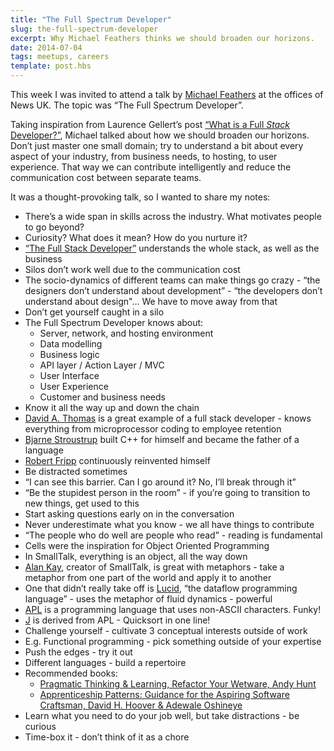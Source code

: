 ```yaml
---
title: "The Full Spectrum Developer"
slug: the-full-spectrum-developer
excerpt: Why Michael Feathers thinks we should broaden our horizons.
date: 2014-07-04
tags: meetups, careers
template: post.hbs
---
```


This week I was invited to attend a talk by [Michael
Feathers](https://twitter.com/mfeathers) at the offices of News UK. The
topic was “The Full Spectrum Developer”.

Taking inspiration from Laurence Gellert’s post [“What is a Full *Stack*
Developer?”](http://www.laurencegellert.com/2012/08/what-is-a-full-stack-developer/),
Michael talked about how we should broaden our horizons. Don’t just
master one small domain; try to understand a bit about every aspect of
your industry, from business needs, to hosting, to user experience. That
way we can contribute intelligently and reduce the communication cost
between separate teams.

It was a thought-provoking talk, so I wanted to share my notes:

-   There’s a wide span in skills across the industry. What motivates
    people to go beyond?
-   Curiosity? What does it mean? How do you nurture it?
-   [“The Full Stack
    Developer”](http://www.laurencegellert.com/2012/08/what-is-a-full-stack-developer/)
    understands the whole stack, as well as the business
-   Silos don’t work well due to the communication cost
-   The socio-dynamics of different teams can make things go crazy -
    “the designers don’t understand about development” - “the developers
    don’t understand about design"… We have to move away from that
-   Don’t get yourself caught in a silo
-   The Full Spectrum Developer knows about:
    -   Server, network, and hosting environment
    -   Data modelling
    -   Business logic
    -   API layer / Action Layer / MVC
    -   User Interface
    -   User Experience
    -   Customer and business needs
-   Know it all the way up and down the chain
-   [David A.
    Thomas](http://en.wikipedia.org/wiki/David_A._Thomas_(software_developer))
    is a great example of a full stack developer - knows everything from
    microprocessor coding to employee retention
-   [Bjarne Stroustrup](http://en.wikipedia.org/wiki/Bjarne_Stroustrup)
    built C++ for himself and became the father of a language
-   [Robert Fripp](http://en.wikipedia.org/wiki/Robert_Fripp)
    continuously reinvented himself
-   Be distracted sometimes
-   “I can see this barrier. Can I go around it? No, I’ll break through
    it”
-   “Be the stupidest person in the room” - if you’re going to
    transition to new things, get used to this
-   Start asking questions early on in the conversation
-   Never underestimate what you know - we all have things to contribute
-   “The people who do well are people who read” - reading is
    fundamental
-   Cells were the inspiration for Object Oriented Programming
-   In SmallTalk, everything is an object, all the way down
-   [Alan Kay](http://en.wikipedia.org/wiki/Alan_Kay), creator of
    SmallTalk, is great with metaphors - take a metaphor from one part
    of the world and apply it to another
-   One that didn’t really take off is
    [Lucid](http://en.wikipedia.org/wiki/Lucid_(programming_language)),
    “the dataflow programming language” - uses the metaphor of fluid
    dynamics - powerful
-   [APL](http://en.wikipedia.org/wiki/APL_programming_language) is a
    programming language that uses non-ASCII characters. Funky!
-   [J](http://en.wikipedia.org/wiki/J_programming_language) is derived
    from APL - Quicksort in one line!
-   Challenge yourself - cultivate 3 conceptual interests outside of
    work
-   E.g. Functional programming - pick something outside of your
    expertise
-   Push the edges - try it out
-   Different languages - build a repertoire
-   Recommended books:
    -   [Pragmatic Thinking & Learning, Refactor Your Wetware, Andy
        Hunt](http://pragprog.com/book/ahptl/pragmatic-thinking-and-learning)
    -   [Apprenticeship Patterns: Guidance for the Aspiring Software
        Craftsman, David H. Hoover & Adewale
        Oshineye](http://shop.oreilly.com/product/9780596518387.do)
-   Learn what you need to do your job well, but take distractions - be
    curious
-   Time-box it - don’t think of it as a chore


